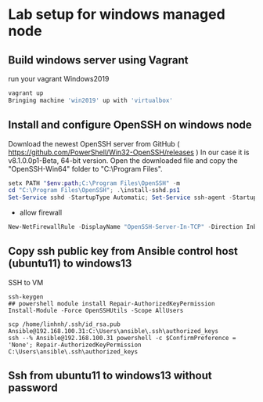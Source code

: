 # Lab setup for windows managed node

## Build windows server using Vagrant
run your vagrant Windows2019
``` bash
vagrant up
Bringing machine 'win2019' up with 'virtualbox'
```

## Install and configure OpenSSH on windows node

Download the newest OpenSSH server from GitHub ( https://github.com/PowerShell/Win32-OpenSSH/releases )
In our case it is v8.1.0.0p1-Beta, 64-bit version.
Open the downloaded file and copy the "OpenSSH-Win64" folder to "C:\Program Files".

```powershell as administrator
setx PATH "$env:path;C:\Program Files\OpenSSH" -m
cd "C:\Program Files\OpenSSH"; .\install-sshd.ps1
Set-Service sshd -StartupType Automatic; Set-Service ssh-agent -StartupType Automatic; Start-Service sshd; Start-Service ssh-agent
```
- allow firewall
```powershell as administrator
New-NetFirewallRule -DisplayName "OpenSSH-Server-In-TCP" -Direction Inbound -LocalPort 22 -Protocol TCP -Action Allow
```

## Copy ssh public key from Ansible control host (ubuntu11) to windows13
SSH to VM
```create SSH-Keygen
ssh-keygen
## powershell module install Repair-AuthorizedKeyPermission
Install-Module -Force OpenSSHUtils -Scope AllUsers
```
```copy public key from ansible control host to windows server 2019 revise your located link on control host
scp /home/linhnh/.ssh/id_rsa.pub  Ansible@192.168.100.31:C:\Users\ansible\.ssh\authorized_keys
ssh --% Ansible@192.168.100.31 powershell -c $ConfirmPreference = 'None'; Repair-AuthorizedKeyPermission C:\Users\ansible\.ssh\authorized_keys

```
## Ssh from ubuntu11 to windows13 without password